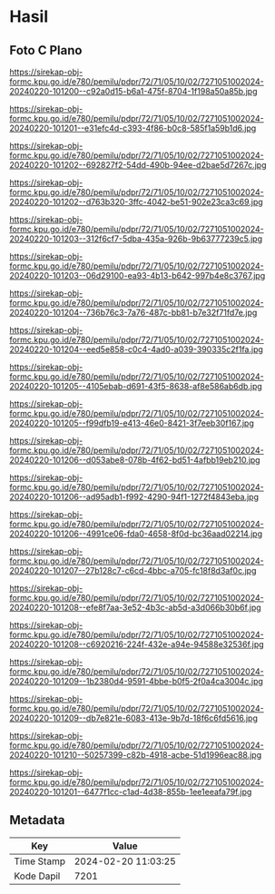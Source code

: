 # Hasil

## Foto C Plano

https://sirekap-obj-formc.kpu.go.id/e780/pemilu/pdpr/72/71/05/10/02/7271051002024-20240220-101200--c92a0d15-b6a1-475f-8704-1f198a50a85b.jpg

https://sirekap-obj-formc.kpu.go.id/e780/pemilu/pdpr/72/71/05/10/02/7271051002024-20240220-101201--e31efc4d-c393-4f86-b0c8-585f1a59b1d6.jpg

https://sirekap-obj-formc.kpu.go.id/e780/pemilu/pdpr/72/71/05/10/02/7271051002024-20240220-101202--692827f2-54dd-490b-94ee-d2bae5d7267c.jpg

https://sirekap-obj-formc.kpu.go.id/e780/pemilu/pdpr/72/71/05/10/02/7271051002024-20240220-101202--d763b320-3ffc-4042-be51-902e23ca3c69.jpg

https://sirekap-obj-formc.kpu.go.id/e780/pemilu/pdpr/72/71/05/10/02/7271051002024-20240220-101203--312f6cf7-5dba-435a-926b-9b63777239c5.jpg

https://sirekap-obj-formc.kpu.go.id/e780/pemilu/pdpr/72/71/05/10/02/7271051002024-20240220-101203--06d29100-ea93-4b13-b642-997b4e8c3767.jpg

https://sirekap-obj-formc.kpu.go.id/e780/pemilu/pdpr/72/71/05/10/02/7271051002024-20240220-101204--736b76c3-7a76-487c-bb81-b7e32f71fd7e.jpg

https://sirekap-obj-formc.kpu.go.id/e780/pemilu/pdpr/72/71/05/10/02/7271051002024-20240220-101204--eed5e858-c0c4-4ad0-a039-390335c2f1fa.jpg

https://sirekap-obj-formc.kpu.go.id/e780/pemilu/pdpr/72/71/05/10/02/7271051002024-20240220-101205--4105ebab-d691-43f5-8638-af8e586ab6db.jpg

https://sirekap-obj-formc.kpu.go.id/e780/pemilu/pdpr/72/71/05/10/02/7271051002024-20240220-101205--f99dfb19-e413-46e0-8421-3f7eeb30f167.jpg

https://sirekap-obj-formc.kpu.go.id/e780/pemilu/pdpr/72/71/05/10/02/7271051002024-20240220-101206--d053abe8-078b-4f62-bd51-4afbb19eb210.jpg

https://sirekap-obj-formc.kpu.go.id/e780/pemilu/pdpr/72/71/05/10/02/7271051002024-20240220-101206--ad95adb1-f992-4290-94f1-1272f4843eba.jpg

https://sirekap-obj-formc.kpu.go.id/e780/pemilu/pdpr/72/71/05/10/02/7271051002024-20240220-101206--4991ce06-fda0-4658-8f0d-bc36aad02214.jpg

https://sirekap-obj-formc.kpu.go.id/e780/pemilu/pdpr/72/71/05/10/02/7271051002024-20240220-101207--27b128c7-c6cd-4bbc-a705-fc18f8d3af0c.jpg

https://sirekap-obj-formc.kpu.go.id/e780/pemilu/pdpr/72/71/05/10/02/7271051002024-20240220-101208--efe8f7aa-3e52-4b3c-ab5d-a3d066b30b6f.jpg

https://sirekap-obj-formc.kpu.go.id/e780/pemilu/pdpr/72/71/05/10/02/7271051002024-20240220-101208--c6920216-224f-432e-a94e-94588e32536f.jpg

https://sirekap-obj-formc.kpu.go.id/e780/pemilu/pdpr/72/71/05/10/02/7271051002024-20240220-101209--1b2380d4-9591-4bbe-b0f5-2f0a4ca3004c.jpg

https://sirekap-obj-formc.kpu.go.id/e780/pemilu/pdpr/72/71/05/10/02/7271051002024-20240220-101209--db7e821e-6083-413e-9b7d-18f6c6fd5616.jpg

https://sirekap-obj-formc.kpu.go.id/e780/pemilu/pdpr/72/71/05/10/02/7271051002024-20240220-101210--50257399-c82b-4918-acbe-51d1996eac88.jpg

https://sirekap-obj-formc.kpu.go.id/e780/pemilu/pdpr/72/71/05/10/02/7271051002024-20240220-101201--6477f1cc-c1ad-4d38-855b-1ee1eeafa79f.jpg


## Metadata

| Key        | Value               |
| ---------- | ------------------- |
| Time Stamp | 2024-02-20 11:03:25 |
| Kode Dapil | 7201                |



